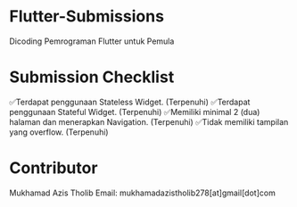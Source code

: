 # Flutter-Submissions
Dicoding Pemrograman Flutter untuk Pemula

# Submission Checklist
✅Terdapat penggunaan Stateless Widget. (Terpenuhi)
✅Terdapat penggunaan Stateful Widget. (Terpenuhi)
✅Memiliki minimal 2 (dua) halaman dan menerapkan Navigation. (Terpenuhi)
✅Tidak memiliki tampilan yang overflow. (Terpenuhi)

# Contributor
Mukhamad Azis Tholib
Email: mukhamadazistholib278[at]gmail[dot]com
